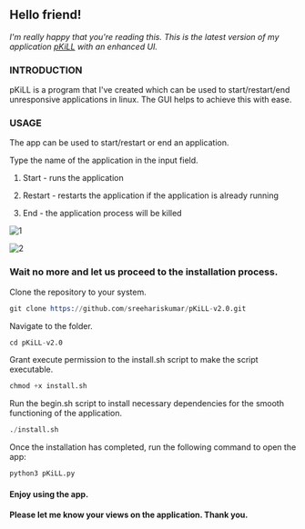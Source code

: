 ## Hello friend!

_I'm really happy that you're reading this. This is the latest version of my application [pKiLL](https://github.com/sreehariskumar/pKiLL) with an enhanced UI._  


### INTRODUCTION
pKiLL is a program that I've created which can be used to start/restart/end unresponsive applications in linux. The GUI helps to achieve this with ease. 



### USAGE
The app can be used to start/restart or end an application.

Type the name of the application in the input field.
1. Start - runs the application

2. Restart - restarts the application if the application is already running

3. End - the application process will be killed

![1](https://user-images.githubusercontent.com/68052722/223371003-9deccd72-ce49-4a89-ad27-f9417cc1afa1.png)

![2](https://user-images.githubusercontent.com/68052722/223371018-af9659bd-ec3b-4c04-8fa4-c2e416f3817a.png)


### Wait no more and let us proceed to the installation process.


Clone the repository to your system.
```s
git clone https://github.com/sreehariskumar/pKiLL-v2.0.git
```
Navigate to the folder.
```s
cd pKiLL-v2.0
```

Grant execute permission to the install.sh script to make the script executable. 
```s
chmod +x install.sh
```

Run the begin.sh script to install necessary dependencies for the smooth functioning of the application.
```s
./install.sh
```


Once the installation has completed, run the following command to open the app: 
```s
python3 pKiLL.py
```


 #### Enjoy using the app.
 #### Please let me know your views on the application. Thank you.
